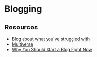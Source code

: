 # Blogging

## Resources

- [Blog about what you've struggled with](https://jvns.ca/blog/2021/05/24/blog-about-what-you-ve-struggled-with/)
- [Multiverse](https://multiverse.plus)
- [Why You Should Start a Blog Right Now](https://guzey.com/personal/why-have-a-blog/)

